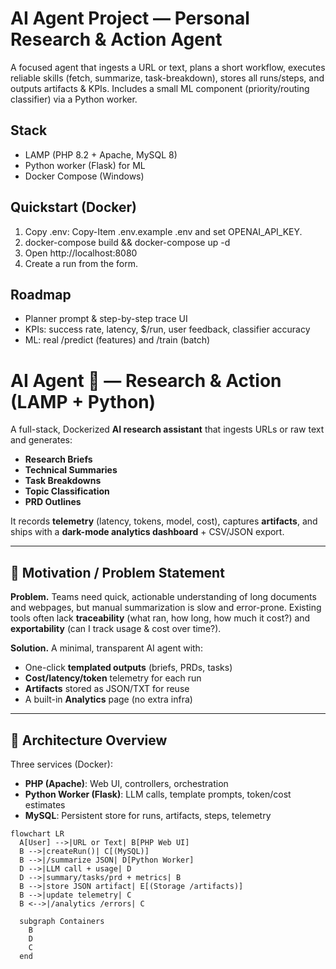 # AI Agent Project — Personal Research & Action Agent

A focused agent that ingests a URL or text, plans a short workflow, executes reliable skills (fetch, summarize, task-breakdown), stores all runs/steps, and outputs artifacts & KPIs. Includes a small ML component (priority/routing classifier) via a Python worker.

## Stack
- LAMP (PHP 8.2 + Apache, MySQL 8)
- Python worker (Flask) for ML
- Docker Compose (Windows)

## Quickstart (Docker)
1) Copy .env:  Copy-Item .env.example .env and set OPENAI_API_KEY.
2) docker-compose build && docker-compose up -d
3) Open http://localhost:8080
4) Create a run from the form.

## Roadmap
- Planner prompt & step-by-step trace UI
- KPIs: success rate, latency, $/run, user feedback, classifier accuracy
- ML: real /predict (features) and /train (batch)

# AI Agent 🤖 — Research & Action (LAMP + Python)

A full-stack, Dockerized **AI research assistant** that ingests URLs or raw text and generates:
- **Research Briefs**
- **Technical Summaries**
- **Task Breakdowns**
- **Topic Classification**
- **PRD Outlines**

It records **telemetry** (latency, tokens, model, cost), captures **artifacts**, and ships with a **dark-mode analytics dashboard** + CSV/JSON export.

---

## 🧭 Motivation / Problem Statement

**Problem.** Teams need quick, actionable understanding of long documents and webpages, but manual summarization is slow and error-prone. Existing tools often lack **traceability** (what ran, how long, how much it cost?) and **exportability** (can I track usage & cost over time?).

**Solution.** A minimal, transparent AI agent with:
- One-click **templated outputs** (briefs, PRDs, tasks)
- **Cost/latency/token** telemetry for each run
- **Artifacts** stored as JSON/TXT for reuse
- A built-in **Analytics** page (no extra infra)

---

## 🧱 Architecture Overview

Three services (Docker):

- **PHP (Apache)**: Web UI, controllers, orchestration
- **Python Worker (Flask)**: LLM calls, template prompts, token/cost estimates
- **MySQL**: Persistent store for runs, artifacts, steps, telemetry

```mermaid
flowchart LR
  A[User] -->|URL or Text| B[PHP Web UI]
  B -->|createRun()| C[(MySQL)]
  B -->|/summarize JSON| D[Python Worker]
  D -->|LLM call + usage| D
  D -->|summary/tasks/prd + metrics| B
  B -->|store JSON artifact| E[(Storage /artifacts)]
  B -->|update telemetry| C
  B <-->|/analytics /errors| C

  subgraph Containers
    B
    D
    C
  end
